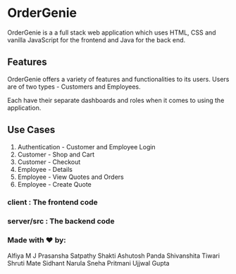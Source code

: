 # OrderGenie

OrderGenie is a a full stack web application which uses HTML, CSS and vanilla JavaScript for the frontend and Java for the back end.

## Features

OrderGenie offers a variety of features and functionalities to its users. Users are of two types - Customers and Employees.

Each have their separate dashboards and roles when it comes to using the application.

## Use Cases

1. Authentication - Customer and Employee Login
2. Customer - Shop and Cart
3. Customer - Checkout
4. Employee - Details
5. Employee - View Quotes and Orders
6. Employee - Create Quote

### client : The frontend code
### server/src : The backend code

### Made with ❤️ by:
Alfiya M J
Prasansha Satpathy
Shakti Ashutosh Panda
Shivanshita Tiwari
Shruti Mate
Sidhant Narula
Sneha Pritmani
Ujjwal Gupta
